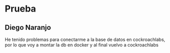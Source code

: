 # Prueba

## Diego Naranjo

He tenido problemas para conectarme a la base de datos en cockroachlabs, por lo que voy a montar la db en docker y al final vuelvo a cockroachlabs
